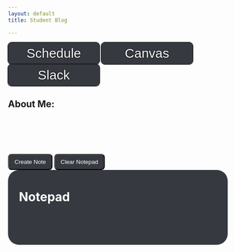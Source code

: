 ```yaml
---
layout: default
title: Student Blog

---
```

<a href="_posts/2023-11-27-Internet.md"><a>


<!-- ## Overview of Hacks, Study and Tangibles
Blogging in GitHub pages is a way to learn and code at the same time. 

- Plans, Lists, [Scrum Boards](https://clickup.com/blog/scrum-board/) help you to track key events, show progress and record time.  Effort is a big part of your class grade.  Show plans and time spent!
- [Hacks(Todo)](https://levelup.gitconnected.com/six-ultimate-daily-hacks-for-every-programmer-60f5f10feae) enable you to stay in focus with key requirements of the class.  Each Hack will produce Tangibles.
- Tangibles or [Tangible Artifacts](https://en.wikipedia.org/wiki/Artifact_(software_development)) are things you accumulate as a learner and coder.  -->

<!-- ## MY PAGE -->



<button class="button_above" onclick="window.location.href='https://nighthawkcoders.github.io/teacher/csp';">Schedule</button>
<button class="button_above" onclick="window.location.href='https://poway.instructure.com/courses/141645';">Canvas</button>
<button class="button_above" onclick="window.location.href='https://app.slack.com/client/TUDAF53UJ/CUU064ACX';">Slack</button>

<h2>About Me:</h2>
<!-- <p style="float:center;clear:center;display:block;text-align:center"><img src="images/about_me.png" alt="about-me" style="width:80%"></p> -->
<!-- <div>    
    <ol style="font-size:15px">
        <li>I was born in South Korea</li>
        <br>
        <li>I have a dog <br><img src="images/dog.jpg" alt = "dog" style="width:70px;height:100px"> </li>
        <br>
        <li>I like music</li>
        <br>
        <li>I play the violin</li>
        <br>
        <li>I enjoy coding<br><img src="images/code.jpg" alt="codeImage" width="280" height="157"></li>
    </ol>
</div> -->
<br><br><br>
<!-- <form>
    <input type="text" id="noteContent" placeholder="Enter Note Content" name="note">
    <input type="submit" class="note_button" id="noteSubmit" placeholder="Enter Note Content" value="Sumit Note">
</form> -->
<br><br>
<button class="note_button" onclick="createItem()">Create Note</button>
<button class="note_button" onclick="clearList()">Clear Notepad</button>

<div class="notepad">
    <h1 style="color:white">Notepad</h1>
    <ol id="note">
    </ol>
</div>
<html>
    <head>
        <style>
            .note_button {
                color:white;
                padding:9px 13px; 
                background-color:#36393F;
                transition-duration:0.4s;
                border-radius:8px;
            }
            .note_button:hover {
                background-color:gray;
            }
            .button_above:hover {
                background-color:gray;
            }
            .button_above {
                border:black;
                transition-duration:0.4s;
                width:210px;
                height:50px;
                border-radius:8px;
                background-color:#36393F;
                /* font-weight:bold; */
                font-size:30px;
                color:white;
                text-shadow: 0 0 1px black, 0 0 3px black;
                outline: solid black;
                outline-width:1px;
                /* gap:100px; */
            }
            .notepad {
                color:white;
                background-color:#36393F;
                padding:5px 25px 75px;
                border-radius:25px;
            }
        </style>
    </head>
    <body>
        <script>
            function createItem() {
                // Prompt the user for a note item
                var item =  prompt("Enter a to-do item:")
                // Ensure that the user entered something before proceeding
                if (item !== null && item.trim() !== "") {
                    // Create a new list item
                    var note = document.createElement("li");
                    note.innerHTML = item;
                    // Append the list item to the DOM
                    var location = document.getElementById("note");
                    location.appendChild(note);
                    // Save the note item to localStorage
                    saveItemToLocalStorage(item);
                }
            }
            function saveItemToLocalStorage(item) {
                // Retrieve the existing notes from localStorage (if any)
                var existingNotes = JSON.parse(localStorage.getItem("notes")) || [];
                // Add the new note to the array of notes
                existingNotes.push(item);
                // Save the updated array back to localStorage
                localStorage.setItem("notes", JSON.stringify(existingNotes));
            }
            // Load saved notes from localStorage when the page loads
            function loadNotes() {
                var location = document.getElementById("note");
                var existingNotes = JSON.parse(localStorage.getItem("notes")) || [];
                existingNotes.forEach(function (item) {
                    var note = document.createElement("li");
                    note.innerHTML = item;
                    location.appendChild(note);
                });
            }
            function clearList() {
                localStorage.removeItem("notes");
                var location = document.getElementById("note");
                location.innerHTML = "";
            }
            // Call loadNotes() when the page loads to populate existing notes
            window.onload = loadNotes;
        </script>
    </body>
</html>

